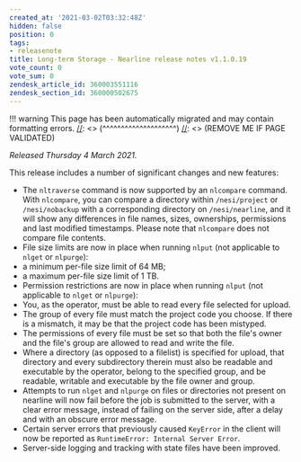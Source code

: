 ```yaml
---
created_at: '2021-03-02T03:32:48Z'
hidden: false
position: 0
tags:
- releasenote
title: Long-term Storage - Nearline release notes v1.1.0.19
vote_count: 0
vote_sum: 0
zendesk_article_id: 360003551116
zendesk_section_id: 360000502675
---
```




[//]: <> (REMOVE ME IF PAGE VALIDATED)
[//]: <> (vvvvvvvvvvvvvvvvvvvv)
!!! warning
    This page has been automatically migrated and may contain formatting errors.
[//]: <> (^^^^^^^^^^^^^^^^^^^^)
[//]: <> (REMOVE ME IF PAGE VALIDATED)

*Released Thursday 4 March 2021.*

This release includes a number of significant changes and new features:

-   The `nltraverse` command is now supported by an `nlcompare` command.
With `nlcompare`, you can compare a directory within `/nesi/project`
or `/nesi/nobackup` with a corresponding directory on
`/nesi/nearline`, and it will show any differences in file names,
sizes, ownerships, permissions and last modified timestamps. Please
note that `nlcompare` does not compare file contents.
-   File size limits are now in place when running `nlput` (not
applicable to `nlget` or `nlpurge`):
-   a minimum per-file size limit of 64 MB;
-   a maximum per-file size limit of 1 TB.
-   Permission restrictions are now in place when running `nlput` (not
applicable to `nlget` or `nlpurge`):
-   You, as the operator, must be able to read every file selected
for upload.
-   The group of every file must match the project code you choose.
If there is a mismatch, it may be that the project code has been
mistyped.
-   The permissions of every file must be set so that both the
file's owner and the file's group are allowed to read and write
the file.
-   Where a directory (as opposed to a filelist) is specified for
upload, that directory and every subdirectory therein must also
be readable and executable by the operator, belong to the
specified group, and be readable, writable and executable by the
file owner and group.
-   Attempts to run `nlget` and `nlpurge` on files or directories not
present on nearline will now fail before the job is submitted to the
server, with a clear error message, instead of failing on the server
side, after a delay and with an obscure error message.
-   Certain server errors that previously caused `KeyError` in the
client will now be reported as
`RuntimeError: Internal Server Error`.
-   Server-side logging and tracking with state files have been
improved.